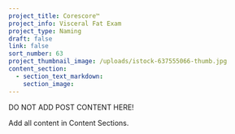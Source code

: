 ```yaml
---
project_title: Corescore™
project_info: Visceral Fat Exam
project_type: Naming
draft: false
link: false
sort_number: 63
project_thumbnail_image: /uploads/istock-637555066-thumb.jpg
content_section:
  - section_text_markdown:
    section_image:
---
```



DO NOT ADD POST CONTENT HERE!

Add all content in Content Sections.